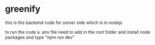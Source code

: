 # greenify

this is the backend code for srever side which is in nodejs 

to run the code a .env file need to add in the root folder and install node packages and type "npm run dev"
